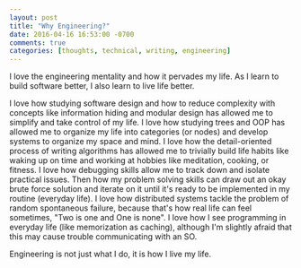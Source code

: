 ```yaml
---
layout: post
title: "Why Engineering?"
date: 2016-04-16 16:53:00 -0700
comments: true
categories: [thoughts, technical, writing, engineering]
---
```


I love the engineering mentality and how it pervades my life. As I learn to build software better, I also learn to live life better.

I love how studying software design and how to reduce complexity with concepts like information hiding and modular design has allowed me to simplify and take control of my life. I love how studying trees and OOP has allowed me to organize my life into categories (or nodes) and develop systems to organize my space and mind. I love how the detail-oriented process of writing algorithms has allowed me to trivially build life habits like waking up on time and working at hobbies like meditation, cooking, or fitness. I love how debugging skills allow me to track down and isolate practical issues. Then how my problem solving skills can draw out an okay brute force solution and iterate on it until it's ready to be implemented in my routine (everyday life). I love how distributed systems tackle the problem of random spontaneous failure, because that's how real life can feel sometimes, "Two is one and One is none". I love how I see programming in everyday life (like memorization as caching), although I'm slightly afraid that this may cause trouble communicating with an SO.

Engineering is not just what I do, it is how I live my life.